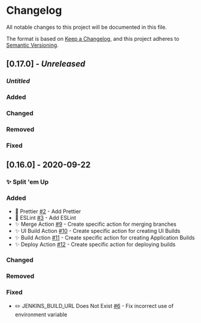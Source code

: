# Changelog

All notable changes to this project will be documented in this file.

The format is based on [Keep a Changelog](https://keepachangelog.com/en/1.0.0/),
and this project adheres to [Semantic Versioning](https://semver.org/spec/v2.0.0.html).

## [0.17.0] - _Unreleased_

### _Untitled_

### Added

### Changed

### Removed

### Fixed

## [0.16.0] - 2020-09-22

### ✨ Split 'em Up

### Added

- 🎨 Prettier [#2](https://github.com/alexlee-dev/deployer-tool/issues/2) - Add Prettier
- 🧹 ESLint [#3](https://github.com/alexlee-dev/deployer-tool/issues/3) - Add ESLint
- ✨ Merge Action [#9](https://github.com/alexlee-dev/deployer-tool/issues/9) - Create specific action for merging branches
- ✨ UI Build Action [#10](https://github.com/alexlee-dev/deployer-tool/issues/10) - Create specific action for creating UI Builds
- ✨ Build Action [#11](https://github.com/alexlee-dev/deployer-tool/issues/11) - Create specific action for creating Application Builds
- ✨ Deploy Action [#12](https://github.com/alexlee-dev/deployer-tool/issues/12) - Create specific action for deploying builds

### Changed

### Removed

### Fixed

- ✏️ JENKINS_BUILD_URL Does Not Exist [#6](https://github.com/alexlee-dev/deployer-tool/issues/6) - Fix incorrect use of environment variable
